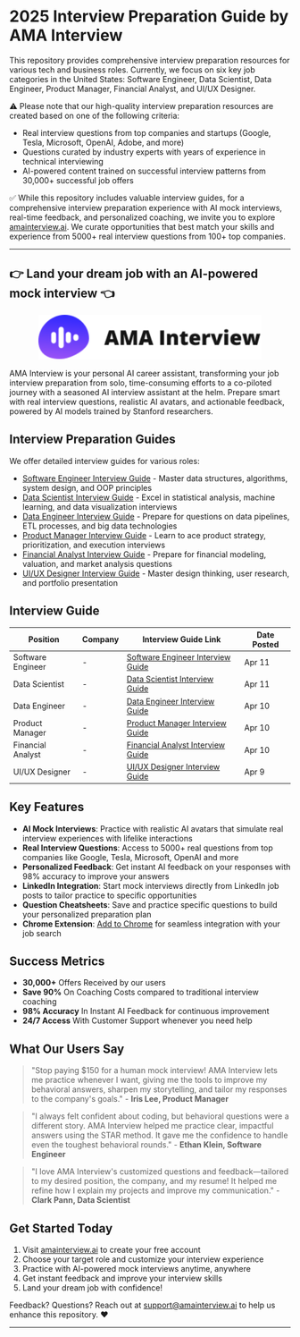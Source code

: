 # 2025 Interview Preparation Guide by AMA Interview

This repository provides comprehensive interview preparation resources for various tech and business roles. Currently, we focus on six key job categories in the United States: Software Engineer, Data Scientist, Data Engineer, Product Manager, Financial Analyst, and UI/UX Designer.

⚠️ Please note that our high-quality interview preparation resources are created based on one of the following criteria:

* Real interview questions from top companies and startups (Google, Tesla, Microsoft, OpenAI, Adobe, and more)
* Questions curated by industry experts with years of experience in technical interviewing
* AI-powered content trained on successful interview patterns from 30,000+ successful job offers

✅ While this repository includes valuable interview guides, for a comprehensive interview preparation experience with AI mock interviews, real-time feedback, and personalized coaching, we invite you to explore [amainterview.ai](https://www.amainterview.ai/). We curate opportunities that best match your skills and experience from 5000+ real interview questions from 100+ top companies.

---

## 👉 Land your dream job with an AI-powered mock interview 👈

<p align="center">
  <img src="./assets/Logo.svg" alt="AMA Interview Logo" width="400">
</p>

AMA Interview is your personal AI career assistant, transforming your job interview preparation from solo, time-consuming efforts to a co-piloted journey with a seasoned AI interview assistant at the helm. Prepare smart with real interview questions, realistic AI avatars, and actionable feedback, powered by AI models trained by Stanford researchers.

## Interview Preparation Guides

We offer detailed interview guides for various roles:

* [Software Engineer Interview Guide](https://www.amainterview.ai/interview-guide/software-engineer) - Master data structures, algorithms, system design, and OOP principles
* [Data Scientist Interview Guide](https://www.amainterview.ai/interview-guide/data-scientist) - Excel in statistical analysis, machine learning, and data visualization interviews
* [Data Engineer Interview Guide](https://www.amainterview.ai/interview-guide/data-engineer) - Prepare for questions on data pipelines, ETL processes, and big data technologies
* [Product Manager Interview Guide](https://www.amainterview.ai/interview-guide/product-manager) - Learn to ace product strategy, prioritization, and execution interviews
* [Financial Analyst Interview Guide](https://www.amainterview.ai/interview-guide/financial-analyst) - Prepare for financial modeling, valuation, and market analysis questions
* [UI/UX Designer Interview Guide](https://www.amainterview.ai/interview-guide/UIUX-design) - Master design thinking, user research, and portfolio presentation

## Interview Guide

| Position | Company | Interview Guide Link | Date Posted |
|----------|---------|---------------------|-------------|
| Software Engineer | - | [Software Engineer Interview Guide](https://www.amainterview.ai/interview-guide/software-engineer) | Apr 11 |
| Data Scientist | - | [Data Scientist Interview Guide](https://www.amainterview.ai/interview-guide/data-scientist) | Apr 11 |
| Data Engineer | - | [Data Engineer Interview Guide](https://www.amainterview.ai/interview-guide/data-engineer) | Apr 10 |
| Product Manager | - | [Product Manager Interview Guide](https://www.amainterview.ai/interview-guide/product-manager) | Apr 10 |
| Financial Analyst | - | [Financial Analyst Interview Guide](https://www.amainterview.ai/interview-guide/financial-analyst) | Apr 10 |
| UI/UX Designer | - | [UI/UX Designer Interview Guide](https://www.amainterview.ai/interview-guide/UIUX-design) | Apr 9 |

## Key Features

* **AI Mock Interviews**: Practice with realistic AI avatars that simulate real interview experiences with lifelike interactions
* **Real Interview Questions**: Access to 5000+ real questions from top companies like Google, Tesla, Microsoft, OpenAI and more
* **Personalized Feedback**: Get instant AI feedback on your responses with 98% accuracy to improve your answers
* **LinkedIn Integration**: Start mock interviews directly from LinkedIn job posts to tailor practice to specific opportunities
* **Question Cheatsheets**: Save and practice specific questions to build your personalized preparation plan
* **Chrome Extension**: [Add to Chrome](https://chromewebstore.google.com/detail/ama-interview/hbloagoefkmoeejgiopklnaphpdkninb) for seamless integration with your job search

## Success Metrics

* **30,000+** Offers Received by our users
* **Save 90%** On Coaching Costs compared to traditional interview coaching
* **98% Accuracy** In Instant AI Feedback for continuous improvement
* **24/7 Access** With Customer Support whenever you need help

## What Our Users Say

> "Stop paying $150 for a human mock interview! AMA Interview lets me practice whenever I want, giving me the tools to improve my behavioral answers, sharpen my storytelling, and tailor my responses to the company's goals." - **Iris Lee, Product Manager**

> "I always felt confident about coding, but behavioral questions were a different story. AMA Interview helped me practice clear, impactful answers using the STAR method. It gave me the confidence to handle even the toughest behavioral rounds." - **Ethan Klein, Software Engineer**

> "I love AMA Interview's customized questions and feedback—tailored to my desired position, the company, and my resume! It helped me refine how I explain my projects and improve my communication." - **Clark Pann, Data Scientist**

## Get Started Today

1. Visit [amainterview.ai](https://www.amainterview.ai/) to create your free account
2. Choose your target role and customize your interview experience
3. Practice with AI-powered mock interviews anytime, anywhere
4. Get instant feedback and improve your interview skills
5. Land your dream job with confidence!

Feedback? Questions? Reach out at support@amainterview.ai to help us enhance this repository. ❤️

---


